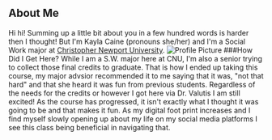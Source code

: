 ## About Me
Hi hi! Summing up a little bit about you in a few hundred words is harder then I thought! But I'm Kayla Caine (pronouns she/her) and I'm a Social Work major at [Christopher Newport University](https://cnu.edu/academics/departments/sswa/).
![Profile Picture](https://kaylac1.github.io/KaylaC/images/IMG_9459.png)
###How Did I Get Here?
While I am a S.W. major here at CNU, I'm also a senior trying to collect those final credits to graduate. That is how I ended up taking this course, my major advsior recommended it to me saying that it was, "not that hard" and that she heard it was fun from previous students. Regardless of the needs for the credits or however I got here via Dr. Valutis I am still excited! As the course has progressed, it isn't exactly what I thought it was going to be and that makes it fun. As my digital foot print increases and I find myself slowly opening up about my life on my social media platforms I see this class being beneficial in navigating that.
